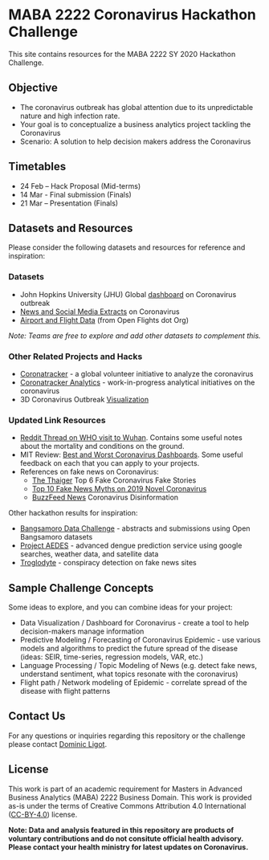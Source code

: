 # MABA 2222 Coronavirus Hackathon Challenge

This site contains resources for the MABA 2222 SY 2020 Hackathon Challenge. 

## Objective

* The coronavirus outbreak has global attention due to its unpredictable nature and high infection rate. 
* Your goal is to conceptualize a business analytics project tackling the Coronavirus
* Scenario: A solution to help decision makers address the Coronavirus

## Timetables

* 24 Feb – Hack Proposal (Mid-terms)
* 14 Mar -  Final submission (Finals)
* 21 Mar – Presentation (Finals)

## Datasets and Resources

Please consider the following datasets and resources for reference and inspiration: 

### Datasets

* John Hopkins University (JHU) Global [dashboard](https://gisanddata.maps.arcgis.com/apps/opsdashboard/index.html#/bda7594740fd40299423467b48e9ecf6) on Coronavirus outbreak
* [News and Social Media Extracts](https://github.com/docligot/coronavirus-mab2222-hackathon/tree/master/social_listening
) on Coronavirus
* [Airport and Flight Data](https://github.com/docligot/coronavirus-mab2222-hackathon/tree/master/flight_data) (from Open Flights dot Org)

*Note: Teams are free to explore and add other datasets to complement this.*

### Other Related Projects and Hacks

* [Coronatracker](https://github.com/theleadio/coronatracker) - a global volunteer initiative to analyze the coronavirus
* [Coronatracker Analytics](https://github.com/docligot/coronatracker-analytics) - work-in-progress analytical initiatives on the coronavirus
* 3D Coronavirus Outbreak [Visualization](https://icao.maps.arcgis.com/home/webscene/viewer.html?webscene=bf1ef9f8d9a748e0ab77c5591b24102e)

### Updated Link Resources

* [Reddit Thread on WHO visit to Wuhan](https://www.reddit.com/r/China_Flu/comments/fbt49e/the_who_sent_25_international_experts_to_china/). Contains some useful notes about the mortality and conditions on the ground. 
* MIT Review: [Best and Worst Coronavirus Dashboards](https://www.technologyreview.com/s/615330/best-worst-coronavirus-dashboards/). Some useful feedback on each that you can apply to your projects. 
* References on fake news on Coronavirus:
	* [The Thaiger](https://thethaiger.com/hot-news/coronavirus/top-6-fake-coronavirus-news-stories) Top 6 Fake Coronavirus Fake Stories
	* [Top 10 Fake News Myths on 2019 Novel Coronavirus]( https://www.devdiscourse.com/article/health/875867-top-10-fake-news-myths-and-realities-on-2019-novel-coronavirus-covid-19)
	* [BuzzFeed News](https://www.buzzfeednews.com/article/janelytvynenko/coronavirus-disinformation-spread) Coronavirus Disinformation

Other hackathon results for inspiration: 

* [Bangsamoro Data Challenge](https://github.com/ethicsph/bangsamoro-data-challenge) - abstracts and submissions using Open Bangsamoro datasets
* [Project AEDES](https://github.com/docligot/aedesproject) - advanced dengue prediction service using google searches, weather data, and satellite data
* [Troglodyte](https://github.com/docligot/conspiracy-detection-r) - conspiracy detection on fake news sites

## Sample Challenge Concepts

Some ideas to explore, and you can combine ideas for your project: 
* Data Visualization / Dashboard for Coronavirus - create a tool to help decision-makers manage information
* Predictive Modeling / Forecasting of Coronavirus Epidemic - use various models and algorithms to predict the future spread of the disease (ideas: SEIR, time-series, regression models, VAR, etc.)
* Language Processing / Topic Modeling of News (e.g. detect fake news, understand sentiment, what topics resonate with the coronavirus)
* Flight path / Network modeling of Epidemic - correlate spread of the disease with flight patterns

## Contact Us

For any questions or inquiries regarding this repository or the challenge please contact [Dominic Ligot](https://www.linkedin.com/in/docligot/).

## License

This work is part of an academic requirement for Masters in Advanced Business Analytics (MABA) 2222 Business Domain. This work is provided as-is under the terms of Creative Commons Attribution 4.0 International ([CC-BY-4.0](https://choosealicense.com/licenses/cc-by-4.0/#)) license. 

**Note: Data and analysis featured in this repository are products of voluntary contributions and do not consitute official health advisory. Please contact your health ministry for latest updates on Coronavirus.**